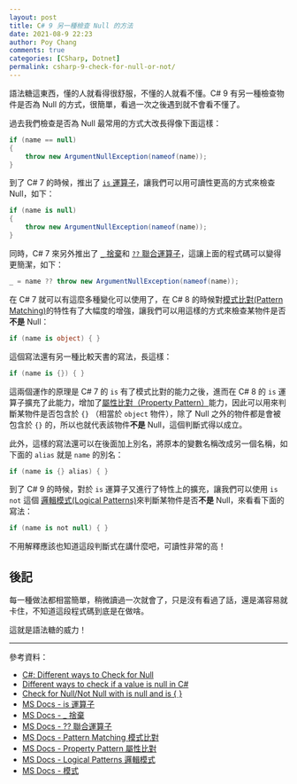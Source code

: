 ```yaml
---
layout: post
title: C# 9 另一種檢查 Null 的方法
date: 2021-08-9 22:23
author: Poy Chang
comments: true
categories: [CSharp, Dotnet]
permalink: csharp-9-check-for-null-or-not/
---
```


語法糖這東西，懂的人就看得很舒服，不懂的人就看不懂。C# 9 有另一種檢查物件是否為 Null 的方式，很簡單，看過一次之後遇到就不會看不懂了。

過去我們檢查是否為 Null 最常用的方式大改長得像下面這樣：

```csharp
if (name == null)
{
    throw new ArgumentNullException(nameof(name));
}
```

到了 C# 7 的時候，推出了 [`is` 運算子](https://docs.microsoft.com/zh-tw/dotnet/csharp/language-reference/operators/is?WT.mc_id=DT-MVP-5003022)，讓我們可以用可讀性更高的方式來檢查 Null，如下：

```csharp
if (name is null)
{
    throw new ArgumentNullException(nameof(name));
}
```

同時，C# 7 來另外推出了 [`_` 捨棄](https://docs.microsoft.com/zh-tw/dotnet/csharp/fundamentals/functional/discards?WT.mc_id=DT-MVP-5003022)和 [`??` 聯合運算子](https://docs.microsoft.com/zh-tw/dotnet/csharp/language-reference/operators/null-coalescing-operator?WT.mc_id=DT-MVP-5003022)，這讓上面的程式碼可以變得更簡潔，如下：

```csharp
_ = name ?? throw new ArgumentNullException(nameof(name));
```

在 C# 7 就可以有這麼多種變化可以使用了，在 C# 8 的時候對[模式比對(Pattern Matching)](https://docs.microsoft.com/zh-tw/dotnet/csharp/fundamentals/functional/pattern-matching?WT.mc_id=DT-MVP-5003022)的特性有了大幅度的增強，讓我們可以用這樣的方式來檢查某物件是否**不是** Null：

```csharp
if (name is object) { }
```

這個寫法還有另一種比較天書的寫法，長這樣：

```csharp
if (name is {}) { }
```

這兩個運作的原理是 C# 7 的 `is` 有了模式比對的能力之後，進而在 C# 8 的 `is` 運算子擴充了此能力，增加了[屬性比對（Property Pattern）](https://docs.microsoft.com/zh-tw/dotnet/csharp/language-reference/operators/patterns#property-pattern?WT.mc_id=DT-MVP-5003022)能力，因此可以用來判斷某物件是否包含於 `{}` （相當於 `object` 物件），除了 Null 之外的物件都是會被包含於 `{}` 的，所以也就代表該物件**不是** Null，這個判斷式得以成立。

此外，這樣的寫法還可以在後面加上別名，將原本的變數名稱改成另一個名稱，如下面的 `alias` 就是 `name` 的別名：

```csharp
if (name is {} alias) { }
```

到了 C# 9 的時候，對於 `is` 運算子又進行了特性上的擴充，讓我們可以使用 `is not` 這個 [邏輯模式(Logical Patterns)](https://docs.microsoft.com/zh-tw/dotnet/csharp/language-reference/operators/patterns#logical-patterns?WT.mc_id=DT-MVP-5003022)來判斷某物件是否**不是** Null，來看看下面的寫法：

```csharp
if (name is not null) { }
```

不用解釋應該也知道這段判斷式在講什麼吧，可讀性非常的高！

## 後記

每一種做法都相當簡單，稍微讀過一次就會了，只是沒有看過了話，還是滿容易就卡住，不知道這段程式碼到底是在做啥。

這就是語法糖的威力！

----------

參考資料：

* [C#: Different ways to Check for Null](https://www.thomasclaudiushuber.com/2020/03/12/c-different-ways-to-check-for-null/)
* [Different ways to check if a value is null in C#](https://www.meziantou.net/null-check-in-csharp.htm)
* [Check for Null/Not Null with is null and is { }](https://intellitect.com/check-for-null-not-null/)
* [MS Docs - is 運算子](https://docs.microsoft.com/zh-tw/dotnet/csharp/language-reference/operators/is?WT.mc_id=DT-MVP-5003022)
* [MS Docs - _ 捨棄](https://docs.microsoft.com/zh-tw/dotnet/csharp/fundamentals/functional/discards?WT.mc_id=DT-MVP-5003022)
* [MS Docs - ?? 聯合運算子](https://docs.microsoft.com/zh-tw/dotnet/csharp/language-reference/operators/null-coalescing-operator?WT.mc_id=DT-MVP-5003022)
* [MS Docs - Pattern Matching 模式比對](https://docs.microsoft.com/zh-tw/dotnet/csharp/fundamentals/functional/pattern-matching?WT.mc_id=DT-MVP-5003022)
* [MS Docs - Property Pattern 屬性比對](https://docs.microsoft.com/zh-tw/dotnet/csharp/language-reference/operators/patterns#property-pattern?WT.mc_id=DT-MVP-5003022)
* [MS Docs - Logical Patterns 邏輯模式](https://docs.microsoft.com/zh-tw/dotnet/csharp/language-reference/operators/patterns#logical-patterns?WT.mc_id=DT-MVP-5003022)
* [MS Docs - 模式](https://docs.microsoft.com/zh-tw/dotnet/csharp/language-reference/proposals/csharp-8.0/patterns?WT.mc_id=DT-MVP-5003022)
